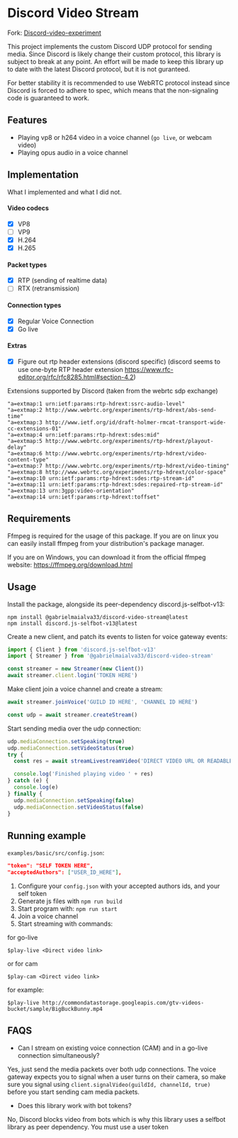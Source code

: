 # Discord Video Stream

Fork: [Discord-video-experiment](https://github.com/mrjvs/Discord-video-experiment)

This project implements the custom Discord UDP protocol for sending media. Since Discord is likely change their custom
protocol, this library is subject to break at any point. An effort will be made to keep this library up to date with the
latest Discord protocol, but it is not guranteed.

For better stability it is recommended to use WebRTC protocol instead since Discord is forced to adhere to spec, which
means that the non-signaling code is guaranteed to work.

## Features

- Playing vp8 or h264 video in a voice channel (`go live`, or webcam video)
- Playing opus audio in a voice channel

## Implementation

What I implemented and what I did not.

#### Video codecs

- [x] VP8
- [ ] VP9
- [x] H.264
- [x] H.265

#### Packet types

- [x] RTP (sending of realtime data)
- [ ] RTX (retransmission)

#### Connection types

- [x] Regular Voice Connection
- [x] Go live

#### Extras

- [x] Figure out rtp header extensions (discord specific) (discord seems to use one-byte RTP header
      extension https://www.rfc-editor.org/rfc/rfc8285.html#section-4.2)

Extensions supported by Discord (taken from the webrtc sdp exchange)

```
"a=extmap:1 urn:ietf:params:rtp-hdrext:ssrc-audio-level"
"a=extmap:2 http://www.webrtc.org/experiments/rtp-hdrext/abs-send-time"
"a=extmap:3 http://www.ietf.org/id/draft-holmer-rmcat-transport-wide-cc-extensions-01"
"a=extmap:4 urn:ietf:params:rtp-hdrext:sdes:mid"
"a=extmap:5 http://www.webrtc.org/experiments/rtp-hdrext/playout-delay"
"a=extmap:6 http://www.webrtc.org/experiments/rtp-hdrext/video-content-type"
"a=extmap:7 http://www.webrtc.org/experiments/rtp-hdrext/video-timing"
"a=extmap:8 http://www.webrtc.org/experiments/rtp-hdrext/color-space"
"a=extmap:10 urn:ietf:params:rtp-hdrext:sdes:rtp-stream-id"
"a=extmap:11 urn:ietf:params:rtp-hdrext:sdes:repaired-rtp-stream-id"
"a=extmap:13 urn:3gpp:video-orientation"
"a=extmap:14 urn:ietf:params:rtp-hdrext:toffset"
```

## Requirements

Ffmpeg is required for the usage of this package. If you are on linux you can easily install ffmpeg from your
distribution's package manager.

If you are on Windows, you can download it from the official ffmpeg website: https://ffmpeg.org/download.html

## Usage

Install the package, alongside its peer-dependency discord.js-selfbot-v13:

```
npm install @gabrielmaialva33/discord-video-stream@latest
npm install discord.js-selfbot-v13@latest
```

Create a new client, and patch its events to listen for voice gateway events:

```typescript
import { Client } from 'discord.js-selfbot-v13'
import { Streamer } from '@gabrielmaialva33/discord-video-stream'

const streamer = new Streamer(new Client())
await streamer.client.login('TOKEN HERE')
```

Make client join a voice channel and create a stream:

```typescript
await streamer.joinVoice('GUILD ID HERE', 'CHANNEL ID HERE')

const udp = await streamer.createStream()
```

Start sending media over the udp connection:

```typescript
udp.mediaConnection.setSpeaking(true)
udp.mediaConnection.setVideoStatus(true)
try {
  const res = await streamLivestreamVideo('DIRECT VIDEO URL OR READABLE STREAM HERE', udp)

  console.log('Finished playing video ' + res)
} catch (e) {
  console.log(e)
} finally {
  udp.mediaConnection.setSpeaking(false)
  udp.mediaConnection.setVideoStatus(false)
}
```

## Running example

`examples/basic/src/config.json`:

```json
"token": "SELF TOKEN HERE",
"acceptedAuthors": ["USER_ID_HERE"],
```

1. Configure your `config.json` with your accepted authors ids, and your self token
2. Generate js files with `npm run build`
3. Start program with: `npm run start`
4. Join a voice channel
5. Start streaming with commands:

for go-live

```
$play-live <Direct video link>
```

or for cam

```
$play-cam <Direct video link>
```

for example:

```
$play-live http://commondatastorage.googleapis.com/gtv-videos-bucket/sample/BigBuckBunny.mp4
```

## FAQS

- Can I stream on existing voice connection (CAM) and in a go-live connection simultaneously?

Yes, just send the media packets over both udp connections. The voice gateway expects you to signal when a user turns on
their camera, so make sure you signal using `client.signalVideo(guildId, channelId, true)` before you start sending cam
media packets.

- Does this library work with bot tokens?

No, Discord blocks video from bots which is why this library uses a selfbot library as peer dependency. You must use a
user token
